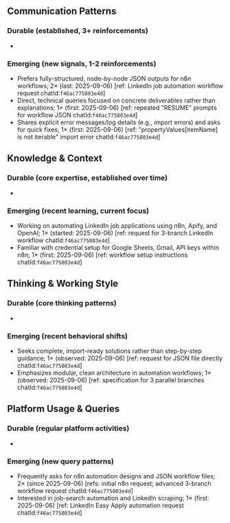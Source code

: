 ## Communication Patterns
### Durable (established, 3+ reinforcements)
-

### Emerging (new signals, 1-2 reinforcements)
- Prefers fully-structured, node-by-node JSON outputs for n8n workflows; 2× (last: 2025-09-06) [ref: LinkedIn job automation workflow request chatId:`f46ac775803e4d`]
- Direct, technical queries focused on concrete deliverables rather than explanations; 1× (first: 2025-09-06) [ref: repeated "RESUME" prompts for workflow JSON chatId:`f46ac775803e4d`]
- Shares explicit error messages/log details (e.g., import errors) and asks for quick fixes; 1× (first: 2025-09-06) [ref: "propertyValues[itemName] is not iterable" import error chatId:`f46ac775803e4d`]

## Knowledge & Context
### Durable (core expertise, established over time)
-

### Emerging (recent learning, current focus)
- Working on automating LinkedIn job applications using n8n, Apify, and OpenAI; 1× (started: 2025-09-06) [ref: request for 3-branch LinkedIn workflow chatId:`f46ac775803e4d`]
- Familiar with credential setup for Google Sheets, Gmail, API keys within n8n; 1× (first: 2025-09-06) [ref: workflow setup instructions chatId:`f46ac775803e4d`]

## Thinking & Working Style
### Durable (core thinking patterns)
-

### Emerging (recent behavioral shifts)
- Seeks complete, import-ready solutions rather than step-by-step guidance; 1× (observed: 2025-09-06) [ref: request for JSON file directly chatId:`f46ac775803e4d`]
- Emphasizes modular, clean architecture in automation workflows; 1× (observed: 2025-09-06) [ref: specification for 3 parallel branches chatId:`f46ac775803e4d`]

## Platform Usage & Queries
### Durable (regular platform activities)
-

### Emerging (new query patterns)
- Frequently asks for n8n automation designs and JSON workflow files; 2× (since 2025-09-06) [refs: initial n8n request; advanced 3-branch workflow request chatId:`f46ac775803e4d`]
- Interested in job-search automation and LinkedIn scraping; 1× (first: 2025-09-06) [ref: LinkedIn Easy Apply automation request chatId:`f46ac775803e4d`]